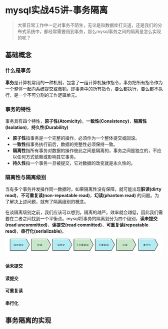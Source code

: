 # mysql实战45讲-事务隔离
> 大家日常工作中一定对事务不陌生，无论是和数据库打交道，还是我们的分布式系统中，都经常需要用到事务，那么mysql事务之间的隔离是怎么实现的呢？
## 基础概念
### 什么是事务
**事务**是计算机常用的一种机制，包含了一组计算机操作指令，事务把所有指令作为一个整体一起向系统提交或撤销。即事务中的所有指令，要么都执行，要么都不执行，是一个不可分割的工作逻辑单元。
### 事务的特性
事务具有四个特性，**原子性(Atomicity)**，**一致性(Consistency)**，**隔离性(Isolation)**，**持久性(Durability)**
- **原子性**指事务是一个完整的操作，必须作为一个整体提交或回滚。
- **一致性**指事务执行前后，数据的完整性必须保持一致。
- **隔离性**指所有事务对数据的操作彼此之间是隔离的，事务之间是独立的，不应以任何方式依赖或影响其它事务。
- **持久性**指一个事务一旦被提交，它对数据的改变就是永久性的。
### 隔离性与隔离级别
当有多个事务并发操作同一数据时，如果隔离性没有保障，就可能出现**脏读(dirty read)**，**不可重复读(non-repeatable read)**，**幻读(phantom read)** 的问题。为了解决上述问题，就有了隔离级别的概念。

在谈隔离级别之前，我们应该可以想到，隔离的越严，效率就会越低，因此我们需要在二者之间找到一个平衡点。mysql将事务的隔离划分为四个级别，**读未提交(read uncommitted)**，**读提交(read committed)**，**可重复读(repeatable read)**，**串行化(serializable)**。
![隔离级别](assets/%E9%9A%94%E7%A6%BB%E7%BA%A7%E5%88%AB.png)
#### 读未提交

#### 读提交
#### 可重复读
#### 串行化
## 事务隔离的实现

## 
